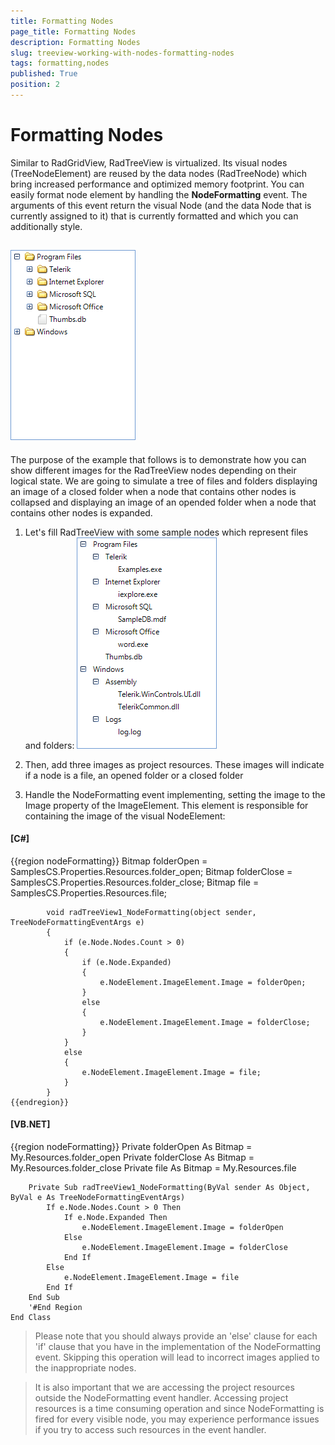 ```yaml
---
title: Formatting Nodes
page_title: Formatting Nodes
description: Formatting Nodes
slug: treeview-working-with-nodes-formatting-nodes
tags: formatting,nodes
published: True
position: 2
---
```


# Formatting Nodes



Similar to RadGridView, RadTreeView is virtualized. Its visual nodes (TreeNodeElement)
        are reused by the data nodes (RadTreeNode) which bring increased performance and optimized memory footprint.
        You can easily format node element by handling the __NodeFormatting__ event.
        The arguments of this event return the visual Node (and the data Node that is currently assigned to it)
        that is currently formatted and which you can additionally style.
      

## ![treeview-working-with-nodes-formatting-nodes 001](images/treeview-working-with-nodes-formatting-nodes001.png)

The purpose of the example that follows is to demonstrate how you can show different images
          for the RadTreeView nodes depending on their logical state. We are going to simulate
          a tree of files and folders displaying an image of a closed folder when a node that contains
          other nodes is collapsed and displaying an image of an opended folder when a node that contains
          other nodes is expanded.
        

1. Let's fill RadTreeView with some sample nodes which represent files and folders:
            ![treeview-working-with-nodes-formatting-nodes 002](images/treeview-working-with-nodes-formatting-nodes002.png)

1. Then, add three images as project resources. These images will indicate if a node is a file,
              an opened folder or a closed folder
            

1. Handle the NodeFormatting event implementing, setting the image to the Image property of the ImageElement.
              This element is responsible for containing the image of the visual NodeElement:
            

#### __[C#]__

{{region nodeFormatting}}
	        Bitmap folderOpen = SamplesCS.Properties.Resources.folder_open;
	        Bitmap folderClose = SamplesCS.Properties.Resources.folder_close;
	        Bitmap file = SamplesCS.Properties.Resources.file;
	
	        void radTreeView1_NodeFormatting(object sender, TreeNodeFormattingEventArgs e)
	        {
	            if (e.Node.Nodes.Count > 0)
	            {
	                if (e.Node.Expanded)
	                {
	                    e.NodeElement.ImageElement.Image = folderOpen;
	                }
	                else
	                {
	                    e.NodeElement.ImageElement.Image = folderClose;
	                }
	            }
	            else
	            {
	                e.NodeElement.ImageElement.Image = file;
	            }
	        }
	{{endregion}}



#### __[VB.NET]__

{{region nodeFormatting}}
	    Private folderOpen As Bitmap = My.Resources.folder_open
	    Private folderClose As Bitmap = My.Resources.folder_close
	    Private file As Bitmap = My.Resources.file
	
	    Private Sub radTreeView1_NodeFormatting(ByVal sender As Object, ByVal e As TreeNodeFormattingEventArgs)
	        If e.Node.Nodes.Count > 0 Then
	            If e.Node.Expanded Then
	                e.NodeElement.ImageElement.Image = folderOpen
	            Else
	                e.NodeElement.ImageElement.Image = folderClose
	            End If
	        Else
	            e.NodeElement.ImageElement.Image = file
	        End If
	    End Sub
	    '#End Region
	End Class



>Please note that you should always provide an 'else' clause for each 'if' clause that you have
                in the implementation of the NodeFormatting event. Skipping this operation will lead to incorrect images
                applied to the inappropriate nodes.
              

>It is also important that we are accessing the project resources outside the NodeFormatting
                event handler. Accessing project resources is a time consuming operation and since NodeFormatting
                is fired for every visible node, you may experience performance issues if you try to access such resources
                in the event handler.
              
